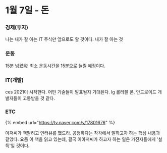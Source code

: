 # 1월 7일 - 돈

### 경제\(투자\)

나는 내가 잘 아는 IT 주식만 앞으로도 할 것이다. 내가 잘 아는 것

### 운동

15분 넘겼음! 최소 운동시간을 15분으로 늘릴 예정이다.

### IT\(개발\)

ces 2021이 시작한다. 어떤 기술들이 발표될지 기대된다. lg 롤러블 폰, 안드로이드 개발자들이 고통받을 것 같다.

### ETC

{% embed url="https://tv.naver.com/v/17801676" %}

아저씨가 책팔려고 인터뷰를 했드라. 공정하다는 착각에서 말하고자 하는 핵심 내용과 같았다. 요즘 이 책을 읽고 있는데, 결국 이아저씨가 하고자 하는 일은 가진자들에게 '설득'일 것이다.

